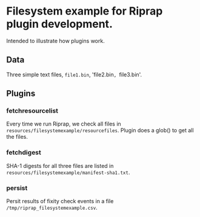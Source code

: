 # Filesystem example for Riprap plugin development.

Intended to illustrate how plugins work.

## Data

Three simple text files, `file1.bin`, 'file2.bin`, `file3.bin'.

## Plugins

### fetchresourcelist

Every time we run Riprap, we check all files in `resources/filesystemexample/resourcefiles`. Plugin does a glob() to get all the files.

### fetchdigest

SHA-1 digests for all three files are listed in `resources/filesystemexample/manifest-sha1.txt`.

### persist

Persit results of fixity check events in a file `/tmp/riprap_filesystemexample.csv`.
